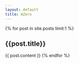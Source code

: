 ```yaml
---
layout: default
title: mZero
---
```

<div class='post'>
    <div class='body'>
   {% for post in site.posts limit:1 %}
      	<h2>{{post.title}}</h2>
      	{{ post.content }}
    {% endfor %}
    </div>
</div>


